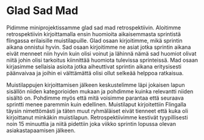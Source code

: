 # Glad Sad Mad

Pidimme miniprojektissamme glad sad mad retrospektiivin. Aloitimme retrospektiivin kirjoittamalla ensin huomioita aikaisemmasta sprintistä flingassa erilaisille muistilapuille. Glad osaan kirjoitimme, mikä sprintin aikana onnistui hyvin. Sad osaan kirjoitimme ne asiat jotka sprintin aikana eivät menneet niin hyvin kuin olisi voinut ja lähinnä nämä sad huomiot olivat niitä johin olisi tarkoitus kiinnittää huomiota tulevissa sprinteissä. Mad osaan kirjasimme sellaisia asioita jotka aiheuttivat sprintin aikana eritysisesti päänvaivaa ja joihin ei välttämättä olisi ollut selkeää helppoa ratkaisua.

Muistilappujen kirjoittamisen jälkeen keskustelimme läpi jokaisen lapun sisällön niiden kategorioiden mukaan ja pohdimme kuinka relevantti niiden sisältö on. Pohdimme myös että mitä voisimme parantaa että seuraava sprintti menee paremmin kuin edellinen. Muistilaput kirjoitettiin Flingalla täysin nimettömästi ja täten muut ryhmäläiset eivät tienneet että kuka oli kirjoittanut minkäkin muistilapun. Retrospektiivimme kestivät tyypillisesti noin 15 minuuttia ja niitä pidettiin joka viikko sprintin lopussa olevan asiakastapaamisen jälkeen.
